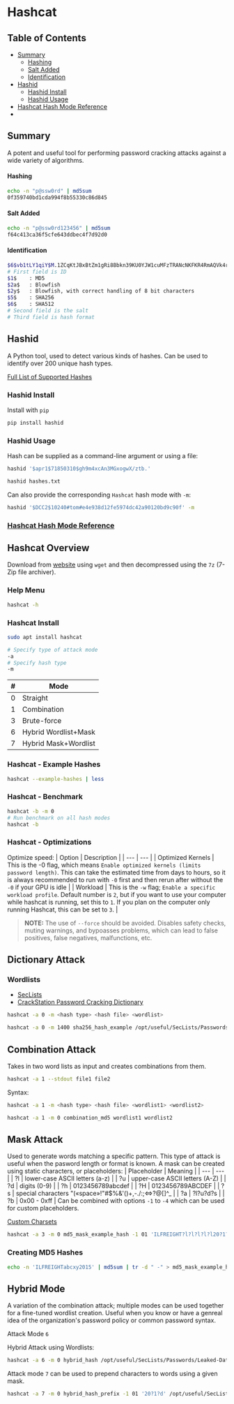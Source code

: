 # Hashcat

## Table of Contents
- [Summary](#summary)
  + [Hashing](#hashing)
  + [Salt Added](#salt-added)
  + [Identification](#identification)
- [Hashid](#hashid)
  + [Hashid Install](#hashid-install)
  + [Hashid Usage](#hashid-usage)
- [Hashcat Hash Mode Reference](#hashcat-hash-mode-reference)
- 

## Summary
A potent and useful tool for performing password cracking attacks against a wide variety of algorithms.

#### Hashing
```bash
echo -n "p@ssw0rd" | md5sum
0f359740bd1cda994f8b55330c86d845
```
#### Salt Added
```bash
echo -n "p@ssw0rd123456" | md5sum
f64c413ca36f5cfe643ddbec4f7d92d0
```
#### Identification
```bash
$6$vb1tLY1qiY$M.1ZCqKtJBxBtZm1gRi8Bbkn39KU0YJW1cuMFzTRANcNKFKR4RmAQVk4rqQQCkaJT6wXqjUkFcA/qNxLyqW.U/
# First field is ID
$1$    : MD5
$2a$   : Blowfish
$2y$   : Blowfish, with correct handling of 8 bit characters
$5$    : SHA256
$6$    : SHA512
# Second field is the salt
# Third field is hash format
```
## Hashid
A Python tool, used to detect various kinds of hashes. Can be used to identify over 200 unique hash types.
 
[Full List of Supported Hashes](https://github.com/psypanda/hashID/blob/master/doc/HASHINFO.xlsx)
 
### Hashid Install
Install with  `pip`
```bash
pip install hashid
```
### Hashid Usage
Hash can be supplied as a command-line argument or using a file:
```bash
hashid '$apr1$71850310$gh9m4xcAn3MGxogwX/ztb.'
```
```bash
hashid hashes.txt
```
Can also provide the corresponding `Hashcat` hash mode with `-m`:
```bash
hashid '$DCC2$10240#tom#e4e938d12fe5974dc42a90120bd9c90f' -m
```
### [Hashcat Hash Mode Reference](https://hashcat.net/wiki/doku.php?id=example_hashes)
## Hashcat Overview
Download from [website](https://hashcat.net/hashcat/) using `wget` and then decompressed using the `7z` (7-Zip file archiver).
### Help Menu
```bash
hashcat -h
```
### Hashcat Install
```bash
sudo apt install hashcat
```
```bash
# Specify type of attack mode
-a
# Specify hash type
-m
```
| # | Mode |
| --- | --- |
| 0 | Straight |
| 1 | Combination |
| 3 | Brute-force |
| 6 | Hybrid Wordlist+Mask |
| 7 | Hybrid Mask+Wordlist |
### Hashcat - Example Hashes
```bash
hashcat --example-hashes | less
```
### Hashcat - Benchmark
```bash
hashcat -b -m 0
# Run benchmark on all hash modes
hashcat -b
```
### Hashcat - Optimizations
Optimize speed:
| Option | Description |
| --- | --- |
| Optimized Kernels | This is the -0 flag, which means `Enable optimized kernels (limits password length)`. This can take the estimated time from days to hours, so it is always recommended to run with `-0` first and then rerun after without the `-0` if your GPU is idle |
| Workload | This is the `-w` flag; `Enable a specific workload profile`. Default number is `2`, but if you want to use your computer while hashcat is running, set this to `1`. If you plan on the computer only running Hashcat, this can be set to `3`. |
> **NOTE:** The use of `--force` should be avoided. Disables safety checks, muting warnings, and bypoasses problems, which can lead to false positives, false negatives, malfunctions, etc.
## Dictionary Attack
### Wordlists
* [SecLists](https://github.com/danielmiessler/SecLists/tree/master/Passwords)
* [CrackStation Password Cracking Dictionary](https://crackstation.net/crackstation-wordlist-password-cracking-dictionary.htm)
```bash
hashcat -a 0 -m <hash type> <hash file> <wordlist>
```
```bash
hashcat -a 0 -m 1400 sha256_hash_example /opt/useful/SecLists/Passwords/Leaked-Databases/rockyou.txt
```
## Combination Attack
Takes in two word lists as input and creates combinations from them. 
```bash
hashcat -a 1 --stdout file1 file2
```
Syntax:
```bash
hashcat -a 1 -m <hash type> <hash file> <wordlist1> <wordlist2>
```
```bash
hashcat -a 1 -m 0 combination_md5 wordlist1 wordlist2
```
## Mask Attack
Used to generate words matching a specific pattern. This type of attack is useful when the pasword length or format is known. A mask can be created using static characters, or placeholders:
| Placeholder | Meaning |
| --- | --- |
| ?l | lower-case ASCII letters (a-z) |
| ?u | upper-case ASCII letters (A-Z) |
| ?d | digits (0-9) |
| ?h | 0123456789abcdef |
| ?H | 0123456789ABCDEF |
| ?s | special characters "(«space»!"#$%&'()+,-./:;<=>?@[]^_ |
| ?a | ?l?u?d?s |
| ?b |  0x00 - 0xff |
Can be combined with options `-1` to `-4` which can be used for custom placeholders.

[Custom Charsets](https://hashcat.net/wiki/doku.php?id=mask_attack)
```bash
hashcat -a 3 -m 0 md5_mask_example_hash -1 01 'ILFREIGHT?l?l?l?l?l20?1?d'
```
### Creating MD5 Hashes
```bash
echo -n 'ILFREIGHTabcxy2015' | md5sum | tr -d " -" > md5_mask_example_hash
```
## Hybrid Mode
A variation of the combination attack; multiple modes can be used together for a fine-tuned wordlist creation. Useful when you know or have a genreal idea of the organization's password policy or common password syntax.

Attack Mode `6`

Hybrid Attack using Wordlists:
```bash
hashcat -a 6 -m 0 hybrid_hash /opt/useful/SecLists/Passwords/Leaked-Databases/rockyou.txt '?d?s'
```
Attack mode `7` can be used to prepend characters to words using a given mask. 
```bash
hashcat -a 7 -m 0 hybrid_hash_prefix -1 01 '20?1?d' /opt/useful/SecLists/Passwords/Leaked-Databases/rockyou.txt
```




 
 
